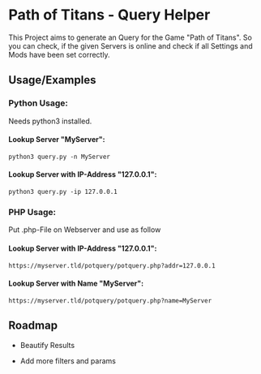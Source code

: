 # Path of Titans - Query Helper
This Project aims to generate an Query for the Game "Path of Titans".
So you can check, if the given Servers is online and check if all Settings and Mods have been set correctly.


## Usage/Examples

### Python Usage:

Needs python3 installed.

#### Lookup Server "MyServer":

```shell
python3 query.py -n MyServer
```
#### Lookup Server with IP-Address "127.0.0.1":
```shell
python3 query.py -ip 127.0.0.1
```

### PHP Usage:

Put .php-File on Webserver and use as follow

#### Lookup Server with IP-Address "127.0.0.1":

```shell
https://myserver.tld/potquery/potquery.php?addr=127.0.0.1
```
#### Lookup Server with Name "MyServer":

```shell
https://myserver.tld/potquery/potquery.php?name=MyServer
```



## Roadmap

- Beautify Results

- Add more filters and params

